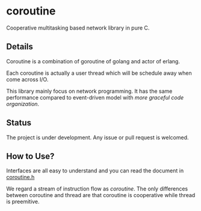 coroutine
========================================
Cooperative multitasking based network library in pure C.


Details
----------------------------------------
Coroutine is a combination of goroutine of golang and actor of erlang.

Each coroutine is actually a user thread which will be schedule away when come across I/O.

This library mainly focus on network programming. It has the same performance compared to event-driven model with *more graceful code organization*.


Status
----------------------------------------
The project is under development. Any issue or pull request is welcomed.


How to Use?
----------------------------------------
Interfaces are all easy to understand and you can read the document in [coroutine.h](https://github.com/sysu2012zzp/coroutine/blob/master/src/coroutine.h)

We regard a stream of instruction flow as *coroutine*. The only differences between coroutine and thread are that coroutine is cooperative while thread is preemitive.
